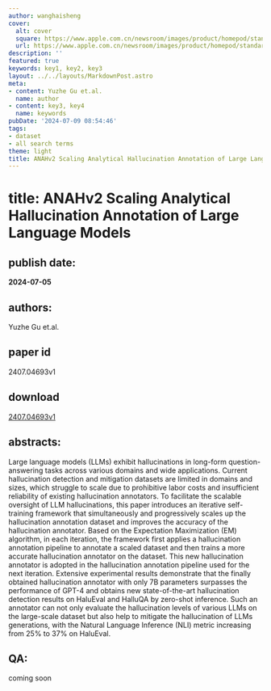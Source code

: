 ```yaml
---
author: wanghaisheng
cover:
  alt: cover
  square: https://www.apple.com.cn/newsroom/images/product/homepod/standard/Apple-HomePod-hero-230118_big.jpg.large_2x.jpg
  url: https://www.apple.com.cn/newsroom/images/product/homepod/standard/Apple-HomePod-hero-230118_big.jpg.large_2x.jpg
description: ''
featured: true
keywords: key1, key2, key3
layout: ../../layouts/MarkdownPost.astro
meta:
- content: Yuzhe Gu et.al.
  name: author
- content: key3, key4
  name: keywords
pubDate: '2024-07-09 08:54:46'
tags:
- dataset
- all search terms
theme: light
title: ANAHv2 Scaling Analytical Hallucination Annotation of Large Language Models
---
```


# title: ANAHv2 Scaling Analytical Hallucination Annotation of Large Language Models 
## publish date: 
**2024-07-05** 
## authors: 
  Yuzhe Gu et.al. 
## paper id
2407.04693v1
## download
[2407.04693v1](http://arxiv.org/abs/2407.04693v1)
## abstracts:
Large language models (LLMs) exhibit hallucinations in long-form question-answering tasks across various domains and wide applications. Current hallucination detection and mitigation datasets are limited in domains and sizes, which struggle to scale due to prohibitive labor costs and insufficient reliability of existing hallucination annotators. To facilitate the scalable oversight of LLM hallucinations, this paper introduces an iterative self-training framework that simultaneously and progressively scales up the hallucination annotation dataset and improves the accuracy of the hallucination annotator. Based on the Expectation Maximization (EM) algorithm, in each iteration, the framework first applies a hallucination annotation pipeline to annotate a scaled dataset and then trains a more accurate hallucination annotator on the dataset. This new hallucination annotator is adopted in the hallucination annotation pipeline used for the next iteration. Extensive experimental results demonstrate that the finally obtained hallucination annotator with only 7B parameters surpasses the performance of GPT-4 and obtains new state-of-the-art hallucination detection results on HaluEval and HalluQA by zero-shot inference. Such an annotator can not only evaluate the hallucination levels of various LLMs on the large-scale dataset but also help to mitigate the hallucination of LLMs generations, with the Natural Language Inference (NLI) metric increasing from 25% to 37% on HaluEval.
## QA:
coming soon
